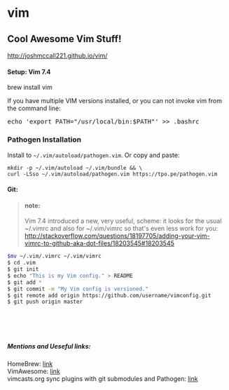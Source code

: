 vim
===

Cool Awesome Vim Stuff!
-----------------------

http://joshmccall221.github.io/vim/

<h4>
<a id="setup-vim-74" class="anchor" href="#setup-vim-74" aria-hidden="true"><span class="octicon octicon-link"></span></a>Setup: Vim 7.4</h4>

<p>brew install vim</p>

<p>If you have multiple VIM versions installed, or you can not invoke vim from the command line:</p>
		
<pre>
echo 'export PATH="/usr/local/bin:$PATH"' &gt;&gt; .bashrc
</pre>

<h3>
Pathogen Installation
</h3>

<p>Install to <code>~/.vim/autoload/pathogen.vim</code>.  Or copy and paste:</p>

<pre><code>mkdir -p ~/.vim/autoload ~/.vim/bundle &amp;&amp; \
curl -LSso ~/.vim/autoload/pathogen.vim https://tpo.pe/pathogen.vim
</code></pre>


<h4>
<a id="git" class="anchor" href="#git" aria-hidden="true"><span class="octicon octicon-link"></span></a>Git:</h4>

<blockquote>

<h4>
<a id="note" class="anchor" href="#note" aria-hidden="true"><span class="octicon octicon-link"></span></a>note:</h4>

<p>Vim 7.4 introduced a new, very useful, scheme: it looks for the usual ~/.vimrc and also for ~/.vim/vimrc so that's even less work for you:
<a href="http://stackoverflow.com/questions/18197705/adding-your-vim-vimrc-to-github-aka-dot-files/18203545#18203545">http://stackoverflow.com/questions/18197705/adding-your-vim-vimrc-to-github-aka-dot-files/18203545#18203545</a></p>
</blockquote>


```bash
$mv ~/.vim/.vimrc ~/.vim/vimrc  
$ cd .vim  
$ git init  
$ echo "This is my Vim config." > README  
$ git add *  
$ git commit -m "My Vim config is versioned."  
$ git remote add origin https://github.com/username/vimconfig.git  
$ git push origin master  
```
</br>
</br>
</br>
<h5>Mentions and Ueseful links:</h5>
<p>
HomeBrew: <a href="http://brew.sh/">link</a><br/>
VimAwesome: <a href="http://vimawesome.com/plugin/the-nerd-tree">link</a><br/>
vimcasts.org sync plugins with git submodules and Pathogen: <a href="http://vimcasts.org/episodes/synchronizing-plugins-with-git-submodules-and-pathogen/">link</a>
 <p/>
      </section>
    </div>
